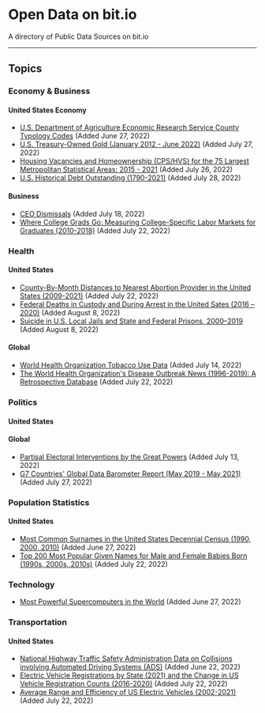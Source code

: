 # Open Data on bit.io
A directory of Public Data Sources on bit.io
___

## Topics
### Economy & Business
#### United States Economy
- [U.S. Department of Agriculture Economic Research Service County Typology Codes](https://bit.io/bitdotio/county_typology_codes?utm_source=github&utm_medium=social&utm_campaign=publicdata-county-typology) (Added June 27, 2022)
- [U.S. Treasury-Owned Gold (January 2012 - June 2022)](https://bit.io/bitdotio/us-treasury-gold?utm_source=github&utm_medium=social&utm_campaign=us-treasury-gold) (Added July 27, 2022)
- [Housing Vacancies and Homeownership (CPS/HVS) for the 75 Largest Metropolitan Statistical Areas: 2015 - 2021](https://bit.io/bitdotio/census-housing-vacancy?utm_source=github&utm_medium=social&utm_campaign=census-housing-vacancy) (Added July 26, 2022)
- [U.S. Historical Debt Outstanding (1790-2021)](https://bit.io/bitdotio/us-historical-debt?utm_source=github&utm_medium=social&utm_campaign=us-historical-debt) (Added July 28, 2022)
#### Business
- [CEO Dismissals](https://bit.io/bitdotio/ceo_dismissals?utm_source=github&utm_medium=social&utm_campaign=publicdata-ceo-dismissals) (Added July 18, 2022)
- [Where College Grads Go: Measuring College-Specific Labor Markets for Graduates (2010-2018)](https://bit.io/bitdotio/grads-on-the-go?utm_source=github&utm_medium=social&utm_campaign=grads-on-the-go) (Added July 22, 2022)
### Health
#### United States
- [County-By-Month Distances to Nearest Abortion Provider in the United States (2009-2021)](https://bit.io/bitdotio/abortion-provider-dist?utm_source=github&utm_medium=social&utm_campaign=abortion-provider-dist) (Added July 22, 2022)
- [Federal Deaths in Custody and During Arrest in the United Sates (2016 – 2020)](https://bit.io/bitdotio/doj-deaths-custody?utm_source=github&utm_medium=social&utm_campaign=doj-deaths-custody) (Added August 8, 2022)
- [Suicide in U.S. Local Jails and State and Federal Prisons, 2000–2019](https://bit.io/bitdotio/doj-prison-suicides?utm_source=github&utm_medium=social&utm_campaign=doj-prison-suicides) (Added August 8, 2022)
#### Global
- [World Health Organization Tobacco Use Data](https://bit.io/bitdotio/who_tobacco_use?utm_source=github&utm_medium=social&utm_campaign=publicdata-who-tobacco-use) (Added July 14, 2022)
- [The World Health Organization's Disease Outbreak News (1996-2019): A Retrospective Database](https://bit.io/bitdotio/disease-outbreak-news?utm_source=github&utm_medium=social&utm_campaign=disease-outbreak-news) (Added July 22, 2022)

### Politics
#### United States
#### Global
- [Partisal Electoral Interventions by the Great Powers](https://bit.io/bitdotio/peig?utm_source=github&utm_medium=social&utm_campaign=publicdata-peig) (Added July 13, 2022)
- [G7 Countries' Global Data Barometer Report (May 2019 - May 2021)](https://bit.io/bitdotio/g7-data-barometer?utm_source=github&utm_medium=social&utm_campaign=g7-data-barometer) (Added July 27, 2022)

### Population Statistics
#### United States
- [Most Common Surnames in the United States Decennial Census (1990, 2000, 2010)](https://bit.io/bitdotio/census-surnames?utm_source=github&utm_medium=social&utm_campaign=publicdata-surnames) (Added June 27, 2022)
- [Top 200 Most Popular Given Names for Male and Female Babies Born (1990s, 2000s, 2010s)](https://bit.io/bitdotio/ssa-given-names?utm_source=github&utm_medium=social&utm_campaign=ssa-given-names) (Added July 22, 2022)


### Technology
- [Most Powerful Supercomputers in the World](https://bit.io/bitdotio/top500_supercomputers?utm_source=github&utm_medium=social&utm_campaign=publicdata-supercomputers) (Added June 27, 2022)

### Transportation
#### United States
- [National Highway Traffic Safety Administration Data on Collisions involving Automated Driving Systems (ADS)](https://bit.io/bitdotio/nhtsa_ads_crashes?utm_source=github&utm_medium=social&utm_campaign=publicdata-nhtsa) (Added June 22, 2022)
- [Electric Vehicle Registrations by State (2021) and the Change in US Vehicle Registration Counts (2016-2020)](https://bit.io/bitdotio/ev-registration?utm_source=github&utm_medium=social&utm_campaign=ev-registration) (Added July 22, 2022)
- [Average Range and Efficiency of US Electric Vehicles (2002-2021)](https://bit.io/bitdotio/usdoe-ev-range?utm_source=github&utm_medium=social&utm_campaign=usdoe-ev-range) (Added July 22, 2022)

